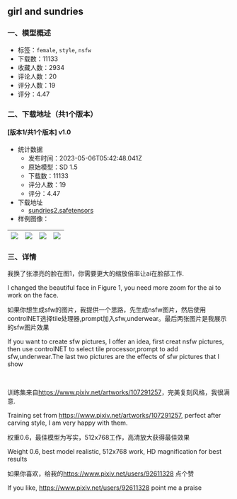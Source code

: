 ## girl and sundries
### 一、模型概述

- 标签：`female`, `style`, `nsfw`
- 下载数：11133
- 收藏人数：2934
- 评论人数：20
- 评分人数：19
- 评分：4.47

### 二、下载地址（共1个版本）

#### [版本1/共1个版本] v1.0

- 统计数据
  - 发布时间：2023-05-06T05:42:48.041Z
  - 原始模型：SD 1.5
  - 下载数：11133
  - 评分人数：19
  - 评分：4.47
- 下载地址
  - [sundries2.safetensors](https://civitai.com/api/download/models/63636)
- 样例图像：

| <img src="https://image.civitai.com/xG1nkqKTMzGDvpLrqFT7WA/1ace6a70-b46d-41b1-accb-4b032272a515/width=450/715883.jpeg" /> | <img src="https://image.civitai.com/xG1nkqKTMzGDvpLrqFT7WA/3e92a66c-05df-49df-b942-350050d69034/width=450/702200.jpeg" /> | <img src="https://image.civitai.com/xG1nkqKTMzGDvpLrqFT7WA/b796f972-537e-4775-ae48-e16cba09f428/width=450/702207.jpeg" /> | <img src="https://image.civitai.com/xG1nkqKTMzGDvpLrqFT7WA/8ef5d2e2-de1e-4920-b57c-312c5973bb0f/width=450/702211.jpeg" /> |
| ---- | ---- | ---- | ---- |


### 三、详情
<p>我换了张漂亮的脸在图1，你需要更大的缩放倍率让ai在脸部工作.</p><p>I changed the beautiful face in Figure 1, you need more zoom for the ai to work on the face.</p><p></p><p>如果你想生成sfw的图片，我提供一个思路，先生成nsfw图片，然后使用controlNET选择tile处理器,prompt加入sfw,underwear。最后两张图片是我展示的sfw图片效果</p><p>If you want to create sfw pictures, I offer an idea, first creat nsfw pictures, then use controlNET to select tile processor,prompt to add sfw,underwear.The last two pictures are the effects of sfw pictures that I show</p><p><br /></p><p></p><p>训练集来自<a target="_blank" rel="ugc" href="https://www.pixiv.net/artworks/107291257">https://www.pixiv.net/artworks/107291257</a>，完美复刻风格，我很满意.</p><p>Training set from <a target="_blank" rel="ugc" href="https://www.pixiv.net/artworks/107291257">https://www.pixiv.net/artworks/107291257</a>, perfect after carving style, I am very happy with them.</p><p></p><p>权重0.6，最佳模型为写实，512x768工作，高清放大获得最佳效果</p><p>Weight 0.6, best model realistic, 512x768 work, HD magnification for best results</p><p></p><p>如果你喜欢，给我的<a target="_blank" rel="ugc" href="https://www.pixiv.net/users/92611328">https://www.pixiv.net/users/92611328</a> 点个赞</p><p>If you like, <a target="_blank" rel="ugc" href="https://www.pixiv.net/users/92611328">https://www.pixiv.net/users/92611328</a> point me a praise</p><p></p>